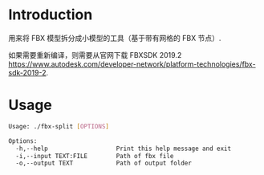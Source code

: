 # Introduction

用来将 FBX 模型拆分成小模型的工具（基于带有网格的 FBX 节点）.

如果需要重新编译，则需要从官网下载 FBXSDK 2019.2 https://www.autodesk.com/developer-network/platform-technologies/fbx-sdk-2019-2.

# Usage

```sh
Usage: ./fbx-split [OPTIONS]

Options:
  -h,--help                   Print this help message and exit
  -i,--input TEXT:FILE        Path of fbx file
  -o,--output TEXT            Path of output folder
```
